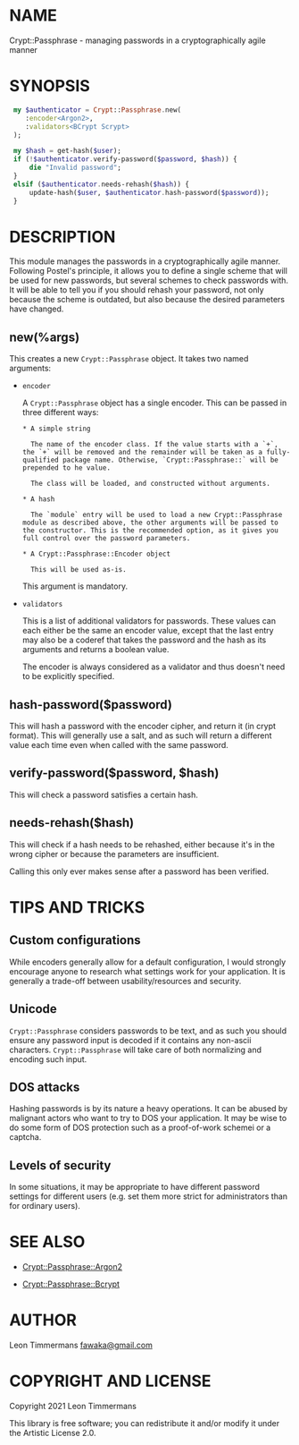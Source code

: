 NAME
====

Crypt::Passphrase - managing passwords in a cryptographically agile manner

SYNOPSIS
========

```raku
 my $authenticator = Crypt::Passphrase.new(
	:encoder<Argon2>,
	:validators<BCrypt Scrypt>
 );

 my $hash = get-hash($user);
 if (!$authenticator.verify-password($password, $hash)) {
     die "Invalid password";
 }
 elsif ($authenticator.needs-rehash($hash)) {
     update-hash($user, $authenticator.hash-password($password));
 }
```

DESCRIPTION
===========

This module manages the passwords in a cryptographically agile manner. Following Postel's principle, it allows you to define a single scheme that will be used for new passwords, but several schemes to check passwords with. It will be able to tell you if you should rehash your password, not only because the scheme is outdated, but also because the desired parameters have changed.

new(%args)
----------

This creates a new `Crypt::Passphrase` object. It takes two named arguments:

  * `encoder`

    A `Crypt::Passphrase` object has a single encoder. This can be passed in three different ways:

        * A simple string

          The name of the encoder class. If the value starts with a `+`, the `+` will be removed and the remainder will be taken as a fully-qualified package name. Otherwise, `Crypt::Passphrase::` will be prepended to he value.

          The class will be loaded, and constructed without arguments.

        * A hash

          The `module` entry will be used to load a new Crypt::Passphrase module as described above, the other arguments will be passed to the constructor. This is the recommended option, as it gives you full control over the password parameters.

        * A Crypt::Passphrase::Encoder object

          This will be used as-is.

    This argument is mandatory.

  * `validators`

    This is a list of additional validators for passwords. These values can each either be the same an encoder value, except that the last entry may also be a coderef that takes the password and the hash as its arguments and returns a boolean value.

    The encoder is always considered as a validator and thus doesn't need to be explicitly specified.

hash-password($password)
------------------------

This will hash a password with the encoder cipher, and return it (in crypt format). This will generally use a salt, and as such will return a different value each time even when called with the same password.

verify-password($password, $hash)
---------------------------------

This will check a password satisfies a certain hash.

needs-rehash($hash)
-------------------

This will check if a hash needs to be rehashed, either because it's in the wrong cipher or because the parameters are insufficient.

Calling this only ever makes sense after a password has been verified.

TIPS AND TRICKS
===============

Custom configurations
---------------------

While encoders generally allow for a default configuration, I would strongly encourage anyone to research what settings work for your application. It is generally a trade-off between usability/resources and security.

Unicode
-------

`Crypt::Passphrase` considers passwords to be text, and as such you should ensure any password input is decoded if it contains any non-ascii characters. `Crypt::Passphrase` will take care of both normalizing and encoding such input.

DOS attacks
-----------

Hashing passwords is by its nature a heavy operations. It can be abused by malignant actors who want to try to DOS your application. It may be wise to do some form of DOS protection such as a proof-of-work schemei or a captcha.

Levels of security
------------------

In some situations, it may be appropriate to have different password settings for different users (e.g. set them more strict for administrators than for ordinary users).

SEE ALSO
========

  * [Crypt::Passphrase::Argon2](Crypt::Passphrase::Argon2)

  * [Crypt::Passphrase::Bcrypt](Crypt::Passphrase::Bcrypt)

AUTHOR
======

Leon Timmermans <fawaka@gmail.com>

COPYRIGHT AND LICENSE
=====================

Copyright 2021 Leon Timmermans

This library is free software; you can redistribute it and/or modify it under the Artistic License 2.0.


